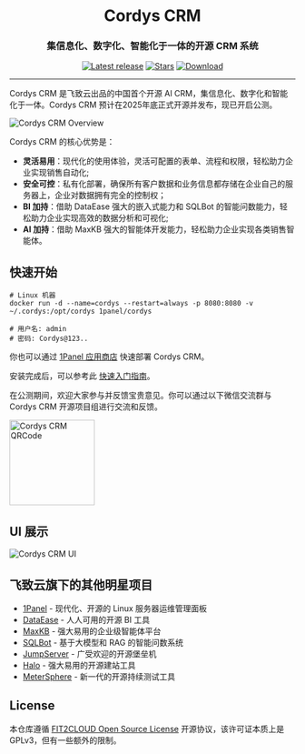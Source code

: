 <h1 align="center">Cordys CRM</h1>
<h3 align="center">集信息化、数字化、智能化于一体的开源 CRM 系统</h3>
<p align="center">
  <a href="https://github.com/1Panel-dev/CordysCRM/releases/latest"><img src="https://img.shields.io/github/v/release/1Panel/CordysCRM" alt="Latest release"></a>
  <a href="https://github.com/1Panel-dev/CordysCRM"><img src="https://img.shields.io/github/stars/1Panel-dev/CordysCRM?color=%231890FF&style=flat-square" alt="Stars"></a>    
  <a href="https://hub.docker.com/r/1panel/cordys"><img src="https://img.shields.io/docker/pulls/1panel/cordys?label=downloads" alt="Download"></a><br/>
</p>

<hr/>

Cordys CRM 是飞致云出品的中国首个开源 AI CRM，集信息化、数字化和智能化于一体。Cordys CRM 预计在2025年底正式开源并发布，现已开启公测。

<img alt="Cordys CRM Overview" src="https://github.com/user-attachments/assets/f202f3ae-25c4-45de-8034-cce3225a9537" />

Cordys CRM 的核心优势是： 

- **灵活易用**：现代化的使用体验，灵活可配置的表单、流程和权限，轻松助力企业实现销售自动化;
- **安全可控**：私有化部署，确保所有客户数据和业务信息都存储在企业自己的服务器上，企业对数据拥有完全的控制权；
- **BI 加持**：借助 DataEase 强大的嵌入式能力和 SQLBot 的智能问数能力，轻松助力企业实现高效的数据分析和可视化;
- **AI 加持**：借助 MaxKB 强大的智能体开发能力，轻松助力企业实现各类销售智能体。

## 快速开始

```
# Linux 机器
docker run -d --name=cordys --restart=always -p 8080:8080 -v ~/.cordys:/opt/cordys 1panel/cordys

# 用户名: admin
# 密码: Cordys@123..
```

你也可以通过 [1Panel 应用商店](https://1panel.cn/) 快速部署 Cordys CRM。

安装完成后，可以参考此 [快速入门指南](https://jlx18gc3up.feishu.cn/docx/VMJzdCipnoj5fYxcbakcWQSAnCh)。

在公测期间，欢迎大家参与并反馈宝贵意见。你可以通过以下微信交流群与Cordys CRM 开源项目组进行交流和反馈。

<image height="150px" width="150px" alt="Cordys CRM QRCode" src="https://github.com/user-attachments/assets/944b8331-f15e-448a-9876-a77ed45d982f" />

## UI 展示

  <tr>
    <img alt="Cordys CRM UI" src="https://github.com/user-attachments/assets/fb7ef62f-2d65-48da-bf38-2538a664edbb"   />
  </tr>

## 飞致云旗下的其他明星项目

- [1Panel](https://github.com/1panel-dev/1panel/) - 现代化、开源的 Linux 服务器运维管理面板
- [DataEase](https://github.com/dataease/dataease/) - 人人可用的开源 BI 工具
- [MaxKB](https://github.com/1panel-dev/MaxKB/) - 强大易用的企业级智能体平台
- [SQLBot](https://github.com/dataease/SQLBot/) - 基于大模型和 RAG 的智能问数系统
- [JumpServer](https://github.com/jumpserver/jumpserver/) - 广受欢迎的开源堡垒机
- [Halo](https://github.com/halo-dev/halo/) - 强大易用的开源建站工具
- [MeterSphere](https://github.com/metersphere/metersphere/) - 新一代的开源持续测试工具

## License

本仓库遵循 [FIT2CLOUD Open Source License](LICENSE) 开源协议，该许可证本质上是 GPLv3，但有一些额外的限制。
